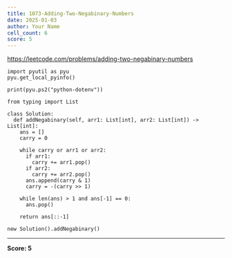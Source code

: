 ```yaml
---
title: 1073-Adding-Two-Negabinary-Numbers
date: 2025-01-03
author: Your Name
cell_count: 6
score: 5
---
```


https://leetcode.com/problems/adding-two-negabinary-numbers


```
import pyutil as pyu
pyu.get_local_pyinfo()
```


```
print(pyu.ps2("python-dotenv"))
```


```
from typing import List
```


```
class Solution:
  def addNegabinary(self, arr1: List[int], arr2: List[int]) -> List[int]:
    ans = []
    carry = 0

    while carry or arr1 or arr2:
      if arr1:
        carry += arr1.pop()
      if arr2:
        carry += arr2.pop()
      ans.append(carry & 1)
      carry = -(carry >> 1)

    while len(ans) > 1 and ans[-1] == 0:
      ans.pop()

    return ans[::-1]
```


```
new Solution().addNegabinary()
```


---
**Score: 5**